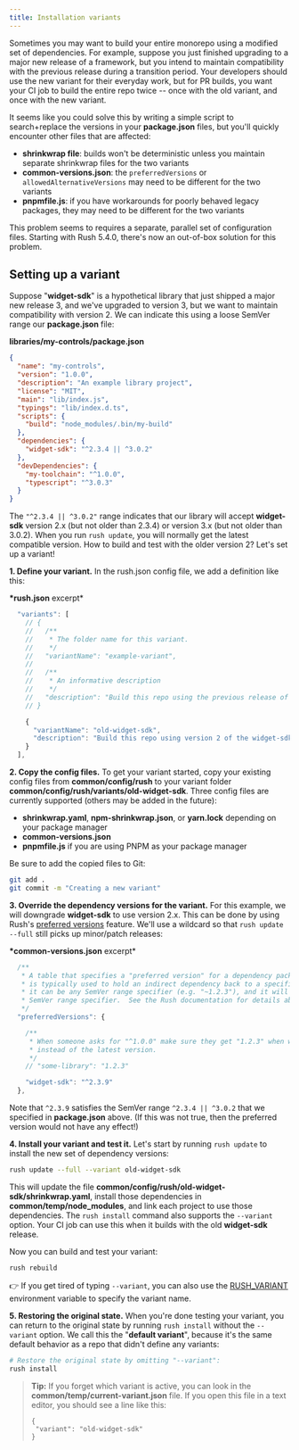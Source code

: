 ```yaml
---
title: Installation variants
---
```


Sometimes you may want to build your entire monorepo using a modified set of dependencies. For example,
suppose you just finished upgrading to a major new release of a framework, but you intend to maintain compatibility
with the previous release during a transition period. Your developers should use the new variant for their everyday
work, but for PR builds, you want your CI job to build the entire repo twice -- once with the old variant,
and once with the new variant.

It seems like you could solve this by writing a simple script to search+replace the versions in your
**package.json** files, but you'll quickly encounter other files that are affected:

- **shrinkwrap file**: builds won't be deterministic unless you maintain separate shrinkwrap files for
  the two variants
- **common-versions.json**: the `preferredVersions` or `allowedAlternativeVersions` may need to be different
  for the two variants
- **pnpmfile.js**: if you have workarounds for poorly behaved legacy packages, they may need to be different
  for the two variants

This problem seems to requires a separate, parallel set of configuration files. Starting with Rush 5.4.0,
there's now an out-of-box solution for this problem.

## Setting up a variant

Suppose "**widget-sdk**" is a hypothetical library that just shipped a major new release 3, and we've upgraded to
version 3, but we want to maintain compatibility with version 2. We can indicate this using a loose SemVer
range our **package.json** file:

**libraries/my-controls/package.json**

```json
{
  "name": "my-controls",
  "version": "1.0.0",
  "description": "An example library project",
  "license": "MIT",
  "main": "lib/index.js",
  "typings": "lib/index.d.ts",
  "scripts": {
    "build": "node_modules/.bin/my-build"
  },
  "dependencies": {
    "widget-sdk": "^2.3.4 || ^3.0.2"
  },
  "devDependencies": {
    "my-toolchain": "^1.0.0",
    "typescript": "^3.0.3"
  }
}
```

The `"^2.3.4 || ^3.0.2"` range indicates that our library will accept **widget-sdk** version 2.x (but not older
than 2.3.4) or version 3.x (but not older than 3.0.2). When you run `rush update`, you will normally get the latest
compatible version. How to build and test with the older version 2? Let's set up a variant!

**1<!-- -->. Define your variant.** In the rush.json config file, we add a definition like this:

**\*rush.json** excerpt\*

```js
  "variants": [
    // {
    //   /**
    //    * The folder name for this variant.
    //    */
    //   "variantName": "example-variant",
    //
    //   /**
    //    * An informative description
    //    */
    //   "description": "Build this repo using the previous release of the SDK"
    // }

    {
      "variantName": "old-widget-sdk",
      "description": "Build this repo using version 2 of the widget-sdk"
    }
  ],
```

**2<!-- -->. Copy the config files.** To get your variant started, copy your existing config files from **common/config/rush**
to your variant folder **common/config/rush/variants/old-widget-sdk**. Three config files are currently supported
(others may be added in the future):

- **shrinkwrap.yaml**, **npm-shrinkwrap.json**, or **yarn.lock** depending on your package manager
- **common-versions.json**
- **pnpmfile.js** if you are using PNPM as your package manager

Be sure to add the copied files to Git:

```bash
git add .
git commit -m "Creating a new variant"
```

**3<!-- -->. Override the dependency versions for the variant.** For this example, we will downgrade
**widget-sdk** to use version 2.x. This can be done by using Rush's
[preferred versions](../../advanced/preferred_versions) feature.
We'll use a wildcard so that `rush update --full` still picks up minor/patch releases:

**\*common-versions.json** excerpt\*

```js
  /**
   * A table that specifies a "preferred version" for a dependency package. The "preferred version"
   * is typically used to hold an indirect dependency back to a specific version, however generally
   * it can be any SemVer range specifier (e.g. "~1.2.3"), and it will narrow any (compatible)
   * SemVer range specifier.  See the Rush documentation for details about this feature.
   */
  "preferredVersions": {

    /**
     * When someone asks for "^1.0.0" make sure they get "1.2.3" when working in this repo,
     * instead of the latest version.
     */
    // "some-library": "1.2.3"

    "widget-sdk": "^2.3.9"
  },
```

Note that `^2.3.9` satisfies the SemVer range `^2.3.4 || ^3.0.2` that we specified in **package.json** above.
(If this was not true, then the preferred version would not have any effect!)

**4<!-- -->. Install your variant and test it.** Let's start by running `rush update` to install the new set of
dependency versions:

```bash
rush update --full --variant old-widget-sdk
```

This will update the file **common/config/rush/old-widget-sdk/shrinkwrap.yaml**, install those dependencies
in **common/temp/node_modules**, and link each project to use those dependencies. The `rush install` command also
supports the `--variant` option. Your CI job can use this when it builds with the old **widget-sdk** release.

Now you can build and test your variant:

```bash
rush rebuild
```

👉 If you get tired of typing `--variant`, you can also use the
[RUSH_VARIANT](../../configs/environment_vars)
environment variable to specify the variant name.

**5<!-- -->. Restoring the original state.** When you're done testing your variant, you can return to the original
state by running `rush install` without the `--variant` option. We call this the "**default variant**", because
it's the same default behavior as a repo that didn't define any variants:

```bash
# Restore the original state by omitting "--variant":
rush install
```

> **Tip:** If you forget which variant is active, you can look in the **common/temp/current-variant.json** file.
> If you open this file in a text editor, you should see a line like this:
>
> ```
> {
>  "variant": "old-widget-sdk"
> }
> ```
